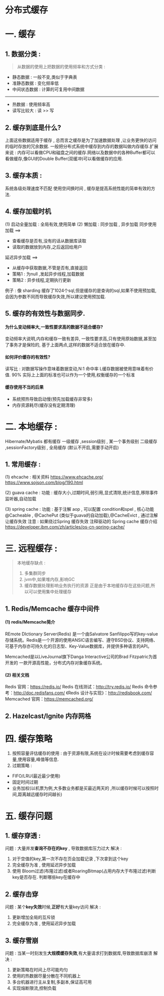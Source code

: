 # 分布式缓存


# 一. 缓存
##  1. 数据分类 : 
> 从数据的使用上把数据的使用频率和方式分类 : 

- 静态数据 : 一般不变,类似于字典表
- 准静态数据 : 变化频率低
- 中间状态数据 : 计算的可复用中间数据

------------------------------------------------

- 热数据 : 使用频率高
- 读写比较大 : 读 >> 写

## 2. 缓存到底是什么?
上面这些数据适用于缓存 , 总而言之缓存是为了加速数据处理 ,让业务更快的访问的临时存放的冗余数据. 一般把分布式系统中缓存到内存的数据叫做内存缓存.扩展来说 : 内存可以看做CPU和磁盘之间的缓存.网络以及数据中的各种Buffer都可以看做缓存,像GUI的Double Buffer(双缓冲)可以看做缓存的应用.

## 3. 缓存本质 : 
系统各级处理速度不匹配  使用空间换时间 , 缓存是提高系统性能的简单有效的方法.


## 4. 缓存加载时机
(1) 启动全量加载 : 全局有效,使用简单
(2) 懒加载 : 同步加载  , 异步加载
同步使用加载 ==>
- 查看缓存是否有,没有的话从数据库读取
- 读取的数据放到内存,之后返回给用户

延迟异步加载 ==> 
-  从缓存中获取数据,不管是否有,直接返回
- 策略1 : 为null ,发起异步线程,加载数据
- 策略2 : 异步线程,定期执行更新

例子 : 像 sharding 缓存了1024个sql,但是缓存的是查询的sql,如果不使用预加载,会因为参数不同而导致缓存失效,所以建议使用预加载.

## 5. 缓存的有效性与数据同步.
#### 为什么变动频率大,一致性要求高的数据不适合缓存?
变动频率大说明,内存和缓存一致有差异,
一致性要求高,只有使用原始数据,甚至加了事务才是保险的,
基于上面两点,这样的数据不适合放在缓存中.

#### 如何评价缓存的有效性?
读写比 : 对数据写操作意味着数据变动,N:1
命中率 L缓存数据被使用意味着有价值. 90%
实际上上面的标准也可以作为一个使用,权衡缓存的一个标准

#### 缓存使用不当的后果
- 系统预热导致启动慢(预先加载缓存非常多)
- 内存资源耗尽(缓存没有定期清理)

# 二. 本地缓存 : 
>
Hibernate/Mybatis 都有缓存
一级缓存 ,session级别 , 某一个事务级别
二级缓存 ,sessionFactory级别 , 全局缓存 (默认不开启,需要手动开启)

## 1. 常用缓存 : 
(1) ehcache : 
相关资料
https://www.ehcache.org/
https://www.sojson.com/blog/190.html

(2) guava cache : 
功能 : 缓存大小,过期时间,弱引用,显式清除,统计信息,移除事件监听器,自动加载

(3) spring cache : 
功能 : 基于注解 aop , 可以配置 condition和spel , 核心功能 @Cacheable , @CachePut (类似于guava的自动加载),@CacheEvict , 通过注解让缓存失效
注意 : 如果绕过Spring 缓存失效
注释驱动的 Spring cache 缓存介绍
https://developer.ibm.com/zh/articles/os-cn-spring-cache/



# 三. 远程缓存 : 
> 本地缓存缺点 : 
>	1. 多集群同步
>	2. jvm中,如果堆内存,影响GC
>	3. 缓存数据处理影响业务执行的资源
> 正是由于本地缓存存在这些问题,所以可以使用集中处理缓存

## 1. Redis/Memcache 缓存中间件
#### (1) redis/Memcache简介
REmote DIctionary Server(Redis) 是一个由Salvatore Sanfilippo写的key-value存储系统。Redis是一个开源的使用ANSIC语言编写、遵守BSD协议、支持网络、可基于内存亦可持久化的日志型、Key-Value数据库，并提供多种语言的API。 

Memcached是以LiveJournal旗下Danga Interactive公司的Brad Fitzpatric为首开发的 一款开源高性能，分布式内存对象缓存系统。

#### (2) 相关文档
Redis 官网：https://redis.io/ 
Redis 在线测试：http://try.redis.io/ 
Redis 命令参考：http://doc.redisfans.com/ 
《Redis 设计与实现》：http://redisbook.com/ 
Memcached 官网：https://memcached.org/


## 2. Hazelcast/Ignite 内存网格

# 四. 缓存策略 
1. 按照容量评估缓存的使用 : 由于资源有限,系统在设计时候需要考虑到缓存容量,使用容量,峰值等信息.
2. 过期策略 : 
- FIFO/LRU(最近最少使用)
- 固定时间过期
- 业务加权(以机票为例,大多数业务都是买最近两天的 ,所以缓存时候可以按照时间,距离越远缓存时间越长)


# 五. 缓存问题
## 1. 缓存穿透 : 
问题 : 大量并发**查询不存在的key** , 导致数据库压力过大
解决 : 

1. 对于空值的key,第一次不存在页会加载记录 ,下次拿到这个key
2. 完全缓存为准 , 使用延迟异步加载
3. 使用 Bloom过滤(布隆过滤)或者RoaringBitmap(占用内存大于布隆过滤)判断key是否存在. 判断哪些key在缓存中

## 2. 缓存击穿
问题 : 某个**key失效**时候,**正好**有大量key访问
解决 : 

1. 更新增加全局的互斥锁
2. 完全缓存为准 , 使用延迟异步加载

## 3. 缓存雪崩
问题 : 当某一时刻发生**大规模缓存失效**,有大量请求打到数据库,导致数据库崩溃
解决 : 

1.  更新策略在时间上尽可能均匀
2. 使用的热数据尽量分散在不同机器上
3. 多台机器进行主从复制,多副本,保证高可用
4. 实现熔断限流,控制负载


